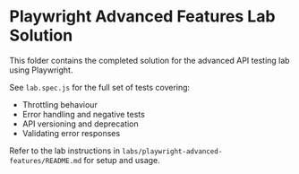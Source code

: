 # Playwright Advanced Features Lab Solution

This folder contains the completed solution for the advanced API testing lab using Playwright.

See `lab.spec.js` for the full set of tests covering:
- Throttling behaviour
- Error handling and negative tests
- API versioning and deprecation
- Validating error responses

Refer to the lab instructions in `labs/playwright-advanced-features/README.md` for setup and usage.